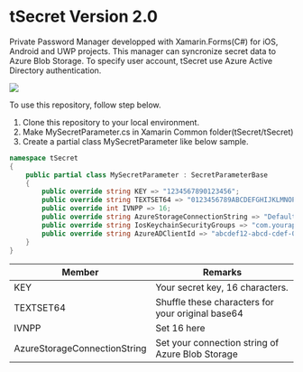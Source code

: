 # tSecret Version 2.0
Private Password Manager developped with Xamarin.Forms(C#) for iOS, Android and UWP projects. This manager can syncronize secret data to Azure Blob Storage. To specify user account, tSecret use Azure Active Directory authentication.

![](https://aqtono.com/tomarika/tsecret/tSecretIcon.png)  


To use this repository, follow step below.


1. Clone this repository to your local environment.
1. Make MySecretParameter.cs in Xamarin Common folder(tSecret/tSecret)
1. Create a partial class MySecretParameter like below sample.

```C#
namespace tSecret
{
    public partial class MySecretParameter : SecretParameterBase
    {
        public override string KEY => "1234567890123456";
        public override string TEXTSET64 => "0123456789ABCDEFGHIJKLMNOPQRSTUVWXYZabcdefghijklmnopqrstuvwxyz/+";
        public override int IVNPP => 16;
        public override string AzureStorageConnectionString => "DefaultEndpointsProtocol=https;AccountName=XXXXXXX;AccountKey=XXXXXX/XXX+XXXXXXXXXXXXXXXXXXXXXXXXXXXXXXXXXXXXXXXXXXXXXXXXXXXXXXXXXX/XXXXXXXXXXXXXXXXX==;EndpointSuffix=core.windows.net";
        public override string IosKeychainSecurityGroups => "com.yourappname.tsecret";
        public override string AzureADClientId => "abcdef12-abcd-cdef-0123-1234567890ab";
    }
}
```

Member|Remarks
-|-
KEY|Your secret key, 16 characters.
TEXTSET64|Shuffle these characters for your original base64
IVNPP|Set 16 here
AzureStorageConnectionString|Set your connection string of Azure Blob Storage



